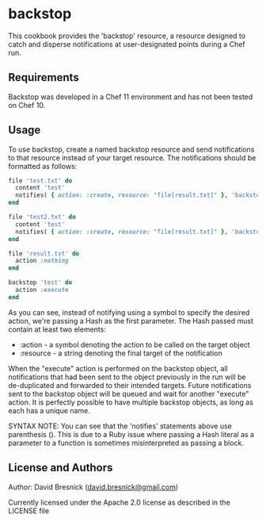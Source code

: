 backstop
=================

This cookbook provides the 'backstop' resource, a resource designed to catch and disperse notifications at user-designated points during a Chef run.

Requirements
------------
Backstop was developed in a Chef 11 environment and has not been tested on Chef 10.

Usage
-----

To use backstop, create a named backstop resource and send notifications to that resource instead of your target resource.  The notifications should be formatted as follows:

```ruby
file 'test.txt' do
  content 'test'
  notifies( { action: :create, resource: "file[result.txt]" }, 'backstop[test]', :immediately )
end

file 'test2.txt' do
  content 'test'
  notifies( { action: :create, resource: "file[result.txt]" }, 'backstop[test]', :immediately )
end

file 'result.txt' do
  action :nothing
end

backstop 'test' do
  action :execute
end
```

As you can see, instead of notifying using a symbol to specify the desired action, we're passing a Hash as the first parameter.  The Hash passed must contain at least two elements:

* :action - a symbol denoting the action to be called on the target object
* :resource - a string denoting the final target of the notification

When the "execute" action is performed on the backstop object, all notifications that had been sent to the object previously in the run will be de-duplicated and forwarded to their intended targets.  Future notifications sent to the backstop object will be queued and wait for another "execute" action.  It is perfectly possible to have multiple backstop objects, as long as each has a unique name.

SYNTAX NOTE:  You can see that the 'notifies' statements above use parenthesis ().  This is due to a Ruby issue where passing a Hash literal as a parameter to a function is sometimes misinterpreted as passing a block.

License and Authors
-------------------

Author: David Bresnick (david.bresnick@gmail.com)

Currently licensed under the Apache 2.0 license as described in the LICENSE file
